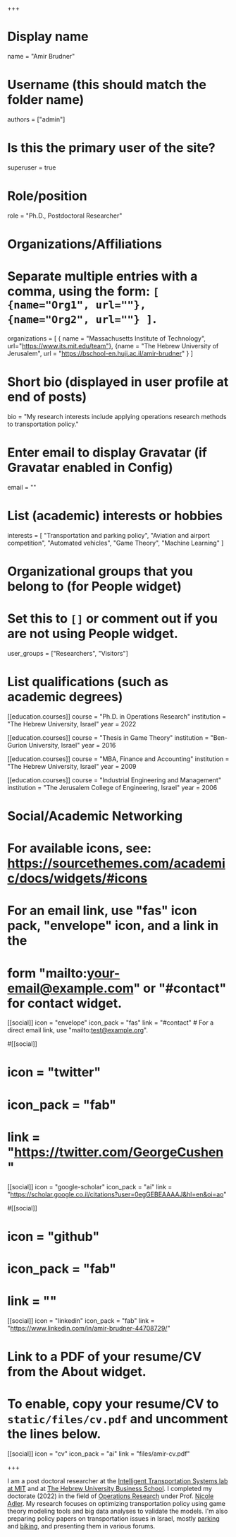+++
# Display name
name = "Amir Brudner"

# Username (this should match the folder name)
authors = ["admin"]

# Is this the primary user of the site?
superuser = true

# Role/position
role = "Ph.D., Postdoctoral Researcher"

# Organizations/Affiliations
#   Separate multiple entries with a comma, using the form: `[ {name="Org1", url=""}, {name="Org2", url=""} ]`.
organizations = [ { name = "Massachusetts Institute of Technology", url="https://www.its.mit.edu/team"}, {name = "The Hebrew University of Jerusalem", url = "https://bschool-en.huji.ac.il/amir-brudner" } ]

# Short bio (displayed in user profile at end of posts)
bio = "My research interests include applying operations research methods to transportation policy."

# Enter email to display Gravatar (if Gravatar enabled in Config)
email = ""

# List (academic) interests or hobbies
interests = [
  "Transportation and parking policy",
  "Aviation and airport competition",
  "Automated vehicles",
  "Game Theory",
  "Machine Learning"
]

# Organizational groups that you belong to (for People widget)
#   Set this to `[]` or comment out if you are not using People widget.
user_groups = ["Researchers", "Visitors"]

# List qualifications (such as academic degrees)
[[education.courses]]
  course = "Ph.D. in Operations Research"
  institution = "The Hebrew University, Israel"
  year = 2022

[[education.courses]]
  course = "Thesis in Game Theory"
  institution = "Ben-Gurion University, Israel"
  year = 2016

[[education.courses]]
  course = "MBA, Finance and Accounting"
  institution = "The Hebrew University, Israel"
  year = 2009

[[education.courses]]
  course = "Industrial Engineering and Management"
  institution = "The Jerusalem College of Engineering, Israel"
  year = 2006

# Social/Academic Networking
# For available icons, see: https://sourcethemes.com/academic/docs/widgets/#icons
#   For an email link, use "fas" icon pack, "envelope" icon, and a link in the
#   form "mailto:your-email@example.com" or "#contact" for contact widget.

[[social]]
  icon = "envelope"
  icon_pack = "fas"
  link = "#contact"  # For a direct email link, use "mailto:test@example.org".

#[[social]]
#  icon = "twitter"
#  icon_pack = "fab"
#  link = "https://twitter.com/GeorgeCushen"

[[social]]
  icon = "google-scholar"
  icon_pack = "ai"
  link = "https://scholar.google.co.il/citations?user=0egGEBEAAAAJ&hl=en&oi=ao"

#[[social]]
#  icon = "github"
#  icon_pack = "fab"
#  link = ""

[[social]]
  icon = "linkedin"
  icon_pack = "fab"
  link = "https://www.linkedin.com/in/amir-brudner-44708729/"

# Link to a PDF of your resume/CV from the About widget.
# To enable, copy your resume/CV to `static/files/cv.pdf` and uncomment the lines below.
[[social]]
  icon = "cv"
  icon_pack = "ai"
  link = "files/amir-cv.pdf"

+++

I am a post doctoral researcher at the [Intelligent Transportation Systems lab at MIT](https://www.its.mit.edu) and at [The Hebrew University Business School](https://bschool-en.huji.ac.il//). I completed my doctorate (2022) in the field of [Operations Research](https://bschool-en.huji.ac.il/academic-units) under Prof. [Nicole Adler](https://nicoleadler.huji.ac.il/). My research focuses on optimizing transportation policy using game theory modeling tools and big data analyses to validate the models. I'm also preparing policy papers on transportation issues in Israel, mostly [parking](project/14-steps-for-better-parking-management/) and [biking](project/bicycle-shared-infrastructure/), and presenting them in various forums.
